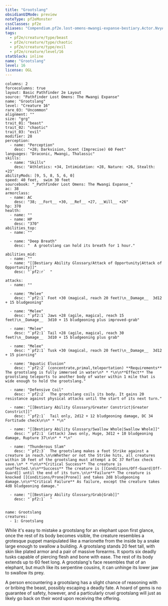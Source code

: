 ```yaml
---
title: "Grootslang"
obsidianUIMode: preview
noteType: pf2eMonster
cssClasses: pf2e
aliases: "Compendium.pf2e.lost-omens-mwangi-expanse-bestiary.Actor.NvyAvzxxfb8XEQr2" 
tags:
  - pf2e/creature/type/beast
  - pf2e/creature/type/chaotic
  - pf2e/creature/type/evil
  - pf2e/creature/level/16
statblock: inline
name: "Grootslang"
level: 16
license: OGL
---
```


```statblock
columns: 2
forcecolumns: true
layout: Basic Pathfinder 2e Layout
source: "Pathfinder Lost Omens: The Mwangi Expanse"
name: "Grootslang"
level: "Creature 16"
rare_03: "Uncommon"
alignment: ""
size: "grg"
trait_01: "beast"
trait_02: "chaotic"
trait_03: "evil"
modifier: 28
perception:
  - name: "Perception"
    desc: "+28; Darkvision, Scent (Imprecise) 60 Feet"
languages: "Draconic, Mwangi, Thalassic"
skills:
  - name: "Skills"
    desc: "Athletics: +34, Intimidation: +28, Nature: +26, Stealth: +23"
abilityMods: [9, 5, 8, 5, 6, 0]
speed: 40 feet,  swim 30 feet
sourcebook: "_Pathfinder Lost Omens: The Mwangi Expanse_"
ac: 38
armorclass:
  - name: AC
    desc: "38; __Fort__ +30, __Ref__ +27, __Will__ +26"
hp: 370
health:
  - name: ""
  - name: HP
    desc: "370"
abilities_top:
  - name: ""

  - name: "Deep Breath"
    desc: "  A grootslang can hold its breath for 1 hour."

abilities_mid:
  - name: ""
  - name: "[[Bestiary Ability Glossary/Attack of Opportunity|Attack of Opportunity]]"
    desc: "`pf2:r`  "

attacks:
  - name: ""

  - name: "Melee"
    desc: "`pf2:1` Foot +30 (magical, reach 20 feet)\n__Damage__  3d12 + 15 bludgeoning"

  - name: "Melee"
    desc: "`pf2:1` Jaws +28 (agile, magical, reach 15 feet)\n__Damage__  3d10 + 15 bludgeoning plus improved-grab"

  - name: "Melee"
    desc: "`pf2:1` Tail +28 (agile, magical, reach 30 feet)\n__Damage__  3d10 + 15 bludgeoning plus grab"

  - name: "Melee"
    desc: "`pf2:1` Tusk +30 (magical, reach 20 feet)\n__Damage__  3d12 + 15 piercing"

  - name: "Aquatic Elusion"
    desc: "`pf2:2` (concentrate,primal,teleportation) **Requirements** The grootslang is fully immersed in water\n* * *\n\n**Effect** The grootslang teleports to another body of water within 1 mile that is wide enough to hold the grootslang."

  - name: "Defensive Coil"
    desc: "`pf2:2`  The grootslang coils its body. It gains 20 resistance against physical attacks until the start of its next turn."

  - name: "[[Bestiary Ability Glossary/Greater Constrict|Greater Constrict]]"
    desc: "`pf2:1`  Tail only, 2d12 + 12 bludgeoning damage, DC 34 Fortitude check\n\n* * *\n"

  - name: "[[Bestiary Ability Glossary/Swallow Whole|Swallow Whole]]"
    desc: "`pf2:1` (attack) Jaws only, Huge, 3d12 + 10 bludgeoning damage, Rupture 37\n\n* * *\n"

  - name: "Thunderous Slam"
    desc: "`pf2:3`  The grootslang makes a foot Strike against a creature in reach.\n\nWhether or not the Strike hits, all creatures within 10 feet of the grootslang must attempt a DC 37 Reflex check save.\n* * *\n\n**Critical Success** The creature is unaffected.\n\n**Success** The creature is [[Conditions/Off-Guard|Off-Guard]] until the end of its turn.\n\n**Failure** The creature is knocked [[Conditions/Prone|Prone]] and takes 2d8 bludgeoning damage.\n\n**Critical Failure** As failure, except the creature takes 4d8 bludgeoning damage."

  - name: "[[Bestiary Ability Glossary/Grab|Grab]]"
    desc: "`pf2:1`  "
 
```

```encounter-table
name: Grootslang
creatures:
  - 1: Grootslang
```



While it's easy to mistake a grootslang for an elephant upon first glance, once the rest of its body becomes visible, the creature resembles a grotesque puppet manipulated like a marionette from the inside by a snake large enough to swallow a building. A grootslang stands 20 feet tall, with skin like plated armor and a pair of massive forearms. It sports six deadly tusks capable of piercing flesh and bone with ease. The rest of its body extends up to 60 feet long. A grootslang's face resembles that of an elephant, but much like its serpentine cousins, it can unhinge its lower jaw to swallow its prey.

A person encountering a grootslang has a slight chance of reasoning with or bribing the beast, possibly escaping a deadly fate. A hoard of gems is no guarantee of safety, however, and a particularly cruel grootslang will just as likely go back on their word upon receiving the offering.
